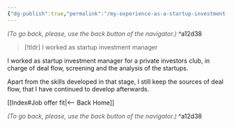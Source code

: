 ```yaml
---
{"dg-publish":true,"permalink":"/my-experience-as-a-startup-investment-manager/"}
---
```




<div class="transclusion internal-embed is-loaded"><div class="markdown-embed">




<font color="#595959">*(To go back, please, use the back button of the navigator.)*</font> 
^a12d38



</div></div>



> [!tldr]
> I worked as startup investment manager

I worked as startup investment manager for a private investors club, in charge of deal flow, screening and the analysis of the startups.

Apart from the skills developed in that stage, I still keep the sources of deal flow, that I have continued to develop afterwards. 


<div class="transclusion internal-embed is-loaded"><div class="markdown-embed">





[[Index#Job offer fit\|<-- Back Home]]

<div class="transclusion internal-embed is-loaded"><div class="markdown-embed">




<font color="#595959">*(To go back, please, use the back button of the navigator.)*</font> 
^a12d38



</div></div>


</div></div>

